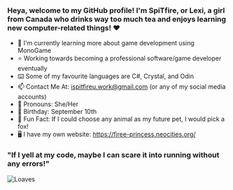 ### Heya, welcome to my GitHub profile! I'm SpiTfire, or Lexi, a girl from Canada who drinks way too much tea and enjoys learning new computer-related things! ❤️
- 📝 I'm currently learning more about game development using MonoGame
- ⭐ Working towards becoming a professional software/game developer eventually
- ⌨️ Some of my favourite languages are C#, Crystal, and Odin
- 📫 Contact Me At: ispitfireu.work@gmail.com (or any of my social media accounts)
- 💬 Pronouns: She/Her
- 🎂 Birthday: September 10th
- 🎈 Fun Fact: If I could choose any animal as my future pet, I would pick a fox!
- 🖥️ I have my own website: https://firee-princess.neocities.org/
### "If I yell at my code, maybe I can scare it into running without any errors!"
![Loaves](https://github.com/user-attachments/assets/59a8cd50-ebd6-4a83-b10d-fcdf8931fbcf)
